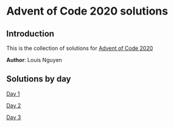 # Advent of Code 2020 solutions

## Introduction

This is the collection of solutions for [Advent of Code 2020](https://adventofcode.com/ "Advent of Code 2020")

**Author**: Louis Nguyen

## Solutions by day

[Day 1](day1)

[Day 2](day2)

[Day 3](day3)
